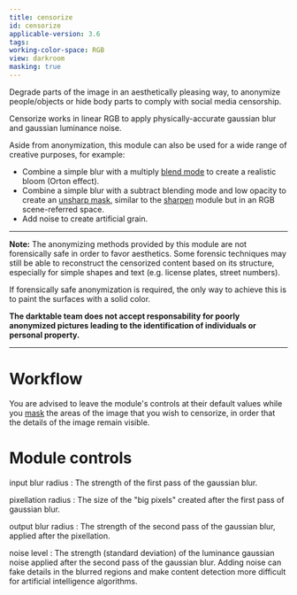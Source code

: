 ```yaml
---
title: censorize
id: censorize
applicable-version: 3.6
tags:
working-color-space: RGB
view: darkroom
masking: true
---
```


Degrade parts of the image in an aesthetically pleasing way, to anonymize people/objects or hide body parts to comply with social media censorship.

Censorize works in linear RGB to apply physically-accurate gaussian blur and gaussian luminance noise.

Aside from anonymization, this module can also be used for a wide range of creative purposes, for example:

- Combine a simple blur with a multiply [blend mode](../../darkroom/masking-and-blending/blend-modes/) to create a realistic bloom (Orton effect).
- Combine a simple blur with a subtract blending mode and low opacity to create an [unsharp mask](https://en.wikipedia.org/wiki/Unsharp_masking), similar to the [sharpen](./sharpen.md) module but in an RGB scene-referred space.
- Add noise to create artificial grain.

---

**Note:** The anonymizing methods provided by this module are not forensically safe in order to favor aesthetics. Some forensic techniques may still be able to reconstruct the censorized content based on its structure, especially for simple shapes and text (e.g. license plates, street numbers).

If forensically safe anonymization is required, the only way to achieve this is to paint the surfaces with a solid color. 

**The darktable team does not accept responsability for poorly anonymized pictures leading to the identification of individuals or personal property.**

---

# Workflow

You are advised to leave the module's controls at their default values while you [mask](../../darkroom/masking-and-blending/masks/drawn/) the areas of the image that you wish to censorize, in order that the details of the image remain visible.

# Module controls

input blur radius
: The strength of the first pass of the gaussian blur.

pixellation radius
: The size of the "big pixels" created after the first pass of gaussian blur.

output blur radius
: The strength of the second pass of the gaussian blur, applied after the pixellation.

noise level
: The strength (standard deviation) of the luminance gaussian noise applied after the second pass of the gaussian blur. Adding noise can fake details in the blurred regions and make content detection more difficult for artificial intelligence algorithms.
